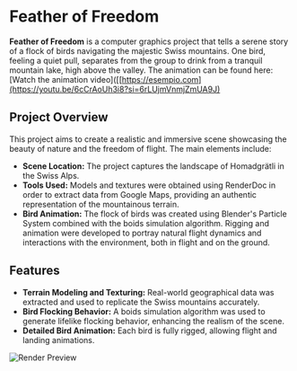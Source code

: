 # Feather of Freedom

**Feather of Freedom** is a computer graphics project that tells a serene story of a flock of birds navigating the majestic Swiss mountains. One bird, feeling a quiet pull, separates from the group to drink from a tranquil mountain lake, high above the valley. The animation can be found here: [Watch the animation video]([[https://esempio.com](https://youtu.be/6cCrAoUh3i8?si=6rLUjmVnmjZmUA9J)


## Project Overview

This project aims to create a realistic and immersive scene showcasing the beauty of nature and the freedom of flight. The main elements include:

- **Scene Location:** The project captures the landscape of Homadgrätli in the Swiss Alps.
- **Tools Used:** Models and textures were obtained using RenderDoc in order to extract data from Google Maps, providing an authentic representation of the mountainous terrain.
- **Bird Animation:** The flock of birds was created using Blender's Particle System combined with the boids simulation algorithm. Rigging and animation were developed to portray natural flight dynamics and interactions with the environment, both in flight and on the ground.

## Features

- **Terrain Modeling and Texturing:** Real-world geographical data was extracted and used to replicate the Swiss mountains accurately.
- **Bird Flocking Behavior:** A boids simulation algorithm was used to generate lifelike flocking behavior, enhancing the realism of the scene.
- **Detailed Bird Animation:** Each bird is fully rigged, allowing flight and landing animations.

![Render Preview](render_preview.png)
